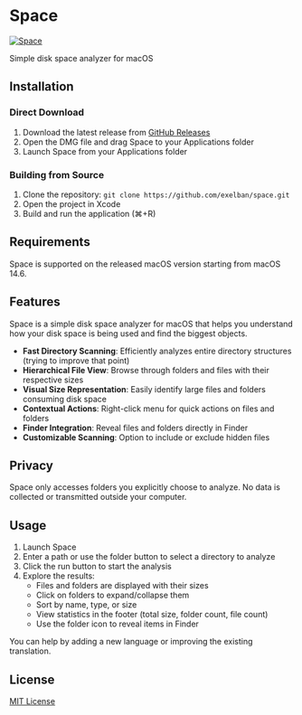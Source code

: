 # Space

[![Space](https://serhiy.s3.eu-central-1.amazonaws.com/Github_repo/space/cover.png)](https://github.com/exelban/space/releases)

Simple disk space analyzer for macOS

## Installation
### Direct Download
1. Download the latest release from [GitHub Releases](https://github.com/exelban/space/releases)
2. Open the DMG file and drag Space to your Applications folder
3. Launch Space from your Applications folder

### Building from Source
1. Clone the repository: `git clone https://github.com/exelban/space.git`
2. Open the project in Xcode
3. Build and run the application (⌘+R)

## Requirements
Space is supported on the released macOS version starting from macOS 14.6.

## Features
Space is a simple disk space analyzer for macOS that helps you understand how your disk space is being used and find the biggest objects.

- **Fast Directory Scanning**: Efficiently analyzes entire directory structures (trying to improve that point)
- **Hierarchical File View**: Browse through folders and files with their respective sizes
- **Visual Size Representation**: Easily identify large files and folders consuming disk space
- **Contextual Actions**: Right-click menu for quick actions on files and folders
- **Finder Integration**: Reveal files and folders directly in Finder
- **Customizable Scanning**: Option to include or exclude hidden files

## Privacy
Space only accesses folders you explicitly choose to analyze. No data is collected or transmitted outside your computer.

## Usage
1. Launch Space
2. Enter a path or use the folder button to select a directory to analyze
3. Click the run button to start the analysis
4. Explore the results:
   - Files and folders are displayed with their sizes
   - Click on folders to expand/collapse them
   - Sort by name, type, or size
   - View statistics in the footer (total size, folder count, file count)
   - Use the folder icon to reveal items in Finder

You can help by adding a new language or improving the existing translation.

## License
[MIT License](https://github.com/exelban/space/blob/master/LICENSE)
